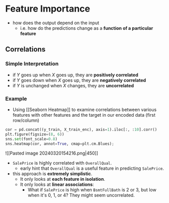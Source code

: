 # Feature Importance
- how does the output depend on the input
	- i.e. how do the predictions change as a **function of a particular feature**
## Correlations
### Simple Interpretation
- if $Y$ goes up when $X$ goes up, they are **positively correlated**
- if $Y$ goes down when $X$ goes up, they are **negatively correlated**
- if $Y$ is unchanged when $X$ changes, they are **uncorrelated**
### Example
- Using [[Seaborn Heatmap]] to examine correlations between various features with other features and the target in our encoded data (first row/column)
```python
cor = pd.concat((y_train, X_train_enc), axis=1).iloc[:, :10].corr()
plt.figure(figsize=(8, 6))
sns.set(font_scale=0.8)
sns.heatmap(cor, annot=True, cmap=plt.cm.Blues);
```
![[Pasted image 20240320154216.png|450]]
- `SalePrice` is highly correlated with `OverallQual`.
	- early hint that `OverallQual` is a useful feature in predicting `SalePrice`.
- this approach is **extremely simplistic**.
	- It only looks at **each feature in isolation**.
	- It only looks at **linear associations**:
		- What if `SalePrice` is high when `BsmtFullBath` is 2 or 3, but low when it's 0, 1, or 4? They might seem uncorrelated.

